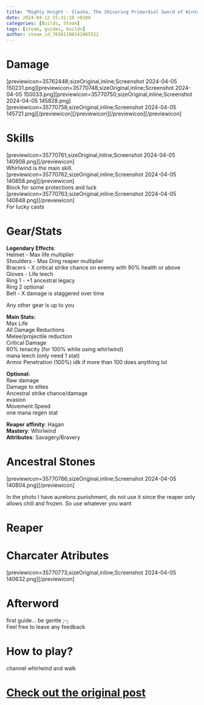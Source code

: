 ```yaml
---
title: "Mighty Knight - Slasha, The Shivering Primordial Sword of Winter"
date: 2024-04-12 15:31:10 +0100
categories: [Builds, Steam]
tags: [steam, guides, builds]
author: steam_id_76561198142005522
---
```

# Damage

[previewicon=35762448;sizeOriginal,inline;Screenshot 2024-04-05 150231.png][previewicon=35770748;sizeOriginal,inline;Screenshot 2024-04-05 150033.png][previewicon=35770750;sizeOriginal,inline;Screenshot 2024-04-05 145828.png][previewicon=35770758;sizeOriginal,inline;Screenshot 2024-04-05 145721.png][/previewicon][/previewicon][/previewicon][/previewicon]

# Skills

[previewicon=35770761;sizeOriginal,inline;Screenshot 2024-04-05 140908.png][/previewicon]  
Whirlwind is the main skill.  
[previewicon=35770762;sizeOriginal,inline;Screenshot 2024-04-05 140858.png][/previewicon]  
Block for some protections and luck  
[previewicon=35770763;sizeOriginal,inline;Screenshot 2024-04-05 140848.png][/previewicon]  
For lucky casts

# Gear/Stats

**Legendary Effects**:   
Helmet - Max life multiplier  
Shoulders - Max Dmg reaper multiplier  
Bracers - X critical strike chance on enemy with 90% health or above  
Gloves - Life leech  
Ring 1 - +1 ancestral legacy  
Ring 2 optional  
Belt - X damage is staggered over time  
  
Any other gear is up to you  
  
**Main Stats:**  
Max Life  
All Damage Reductions  
Melee/projectile reduction  
Critical Damage  
60% tenacity (for 100% while using whirlwind)  
mana leech (only need 1 stat)  
Armor Penetration (100%) idk if more than 100 does anything lol  
  
**Optional:**  
Raw damage  
Damage to elites  
Ancestral strike chance/damage  
evasion  
Movement Speed  
one mana regen stat  
  
**Reaper affinity**: Hagan  
**Mastery**: Whirlwind  
**Attributes**: Savagery/Bravery

# Ancestral Stones

[previewicon=35770766;sizeOriginal,inline;Screenshot 2024-04-05 140804.png][/previewicon]  
  
In the photo I have aurelons punishment, do not use it since the reaper only allows chill and frozen. So use whatever you want

# Reaper



# Charcater Atributes

[previewicon=35770773;sizeOriginal,inline;Screenshot 2024-04-05 140632.png][/previewicon]

# Afterword

first guide… be gentle ;-;  
Feel free to leave any feedback

# How to play?

channel whirlwind and walk

# <a href="https://steamcommunity.com/sharedfiles/filedetails/?id=3213422863" target="_blank">Check out the original post</a>